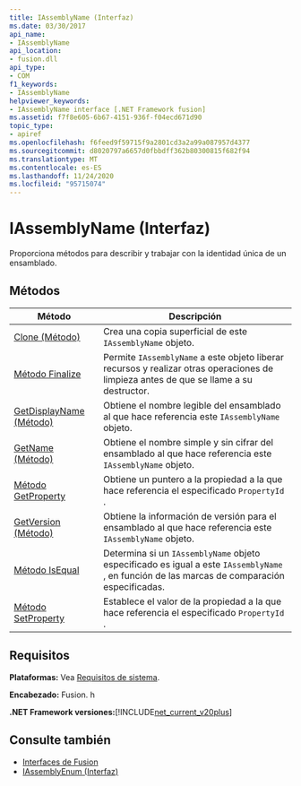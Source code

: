 ```yaml
---
title: IAssemblyName (Interfaz)
ms.date: 03/30/2017
api_name:
- IAssemblyName
api_location:
- fusion.dll
api_type:
- COM
f1_keywords:
- IAssemblyName
helpviewer_keywords:
- IAssemblyName interface [.NET Framework fusion]
ms.assetid: f7f8e605-6b67-4151-936f-f04ecd671d90
topic_type:
- apiref
ms.openlocfilehash: f6feed9f59715f9a2801cd3a2a99a087957d4377
ms.sourcegitcommit: d8020797a6657d0fbbdff362b80300815f682f94
ms.translationtype: MT
ms.contentlocale: es-ES
ms.lasthandoff: 11/24/2020
ms.locfileid: "95715074"
---
```

# <a name="iassemblyname-interface"></a>IAssemblyName (Interfaz)

Proporciona métodos para describir y trabajar con la identidad única de un ensamblado.  
  
## <a name="methods"></a>Métodos  
  
|Método|Descripción|  
|------------|-----------------|  
|[Clone (Método)](iassemblyname-clone-method.md)|Crea una copia superficial de este `IAssemblyName` objeto.|  
|[Método Finalize](iassemblyname-finalize-method.md)|Permite `IAssemblyName` a este objeto liberar recursos y realizar otras operaciones de limpieza antes de que se llame a su destructor.|  
|[GetDisplayName (Método)](iassemblyname-getdisplayname-method.md)|Obtiene el nombre legible del ensamblado al que hace referencia este `IAssemblyName` objeto.|  
|[GetName (Método)](iassemblyname-getname-method.md)|Obtiene el nombre simple y sin cifrar del ensamblado al que hace referencia este `IAssemblyName` objeto.|  
|[Método GetProperty](iassemblyname-getproperty-method.md)|Obtiene un puntero a la propiedad a la que hace referencia el especificado `PropertyId` .|  
|[GetVersion (Método)](iassemblyname-getversion-method.md)|Obtiene la información de versión para el ensamblado al que hace referencia este `IAssemblyName` objeto.|  
|[Método IsEqual](iassemblyname-isequal-method.md)|Determina si un `IAssemblyName` objeto especificado es igual a este `IAssemblyName` , en función de las marcas de comparación especificadas.|  
|[Método SetProperty](iassemblyname-setproperty-method.md)|Establece el valor de la propiedad a la que hace referencia el especificado `PropertyId` .|  
  
## <a name="requirements"></a>Requisitos  

 **Plataformas:** Vea [Requisitos de sistema](../../get-started/system-requirements.md).  
  
 **Encabezado:** Fusion. h  
  
 **.NET Framework versiones:**[!INCLUDE[net_current_v20plus](../../../../includes/net-current-v20plus-md.md)]  
  
## <a name="see-also"></a>Consulte también

- [Interfaces de Fusion](fusion-interfaces.md)
- [IAssemblyEnum (Interfaz)](iassemblyenum-interface.md)
